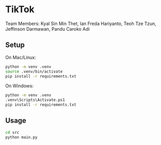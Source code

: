# TikTok

Team Members: Kyal Sin Min Thet, Ian Freda Hariyanto, Teoh Tze Tzun, Jeffinson Darmawan, Pandu Caroko Adi

## Setup
On Mac/Linux:
```bash
python -m venv .venv
source .venv/bin/activate
pip install -r requirements.txt
```

On Windows:
```bash
python -m venv .venv
.venv\Scripts\Activate.ps1
pip install -r requirements.txt
```

## Usage
```bash
cd src
python main.py
```